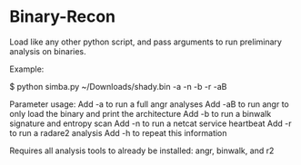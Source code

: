 # Binary-Recon

Load like any other python script, and pass arguments to run preliminary analysis on binaries.

Example:

$ python simba.py ~/Downloads/shady.bin -a -n -b -r -aB

Parameter usage:
Add -a to run a full angr analyses
Add -aB to run angr to only load the binary and print the architecture
Add -b to run a binwalk signature and entropy scan
Add -n to run a netcat service heartbeat
Add -r to run a radare2 analysis
Add -h to repeat this information

Requires all analysis tools to already be installed: angr, binwalk, and r2


